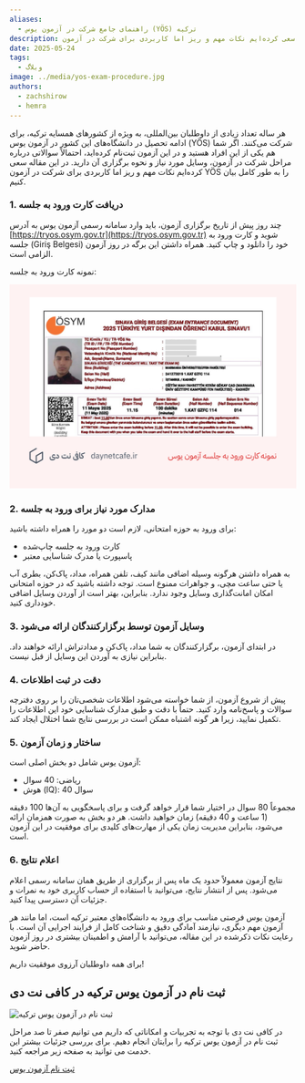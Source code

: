 ```yaml
---
aliases:
  - راهنمای جامع شرکت در آزمون یوس (YÖS) ترکیه
description: در این مقاله سعی کرده‌ایم نکات مهم و ریز اما کاربردی برای شرکت در آزمون YÖS را به طور کامل بیان کنیم.
date: 2025-05-24
tags:
  - وبلاگ
image: ../media/yos-exam-procedure.jpg
authors:
  - zachshirow
  - hemra
---
```


هر ساله تعداد زیادی از داوطلبان بین‌المللی، به ویژه از کشورهای همسایه ترکیه، برای ادامه تحصیل در دانشگاه‌های این کشور در آزمون یوس (YÖS) شرکت می‌کنند. اگر شما هم یکی از این افراد هستید و در این آزمون ثبت‌نام کرده‌اید، احتمالاً سوالاتی درباره مراحل شرکت در آزمون، وسایل مورد نیاز و نحوه برگزاری آن دارید. در این مقاله سعی کرده‌ایم نکات مهم و ریز اما کاربردی برای شرکت در آزمون YÖS را به طور کامل بیان کنیم.

### 1. دریافت کارت ورود به جلسه

چند روز پیش از تاریخ برگزاری آزمون، باید وارد سامانه رسمی آزمون یوس به آدرس [https://tryos.osym.gov.tr](https://tryos.osym.gov.tr) شوید و کارت ورود به جلسه (Giriş Belgesi) خود را دانلود و چاپ کنید. همراه داشتن این برگه در روز آزمون الزامی است. 

نمونه کارت ورود به جلسه:

![](../media/yos-exam-exam-card.jpg)

### 2. مدارک مورد نیاز برای ورود به جلسه

برای ورود به حوزه امتحانی، لازم است دو مورد را همراه داشته باشید:

- کارت ورود به جلسه چاپ‌شده
- پاسپورت یا مدرک شناسایی معتبر

به همراه داشتن هرگونه وسیله اضافی مانند کیف، تلفن همراه، مداد، پاک‌کن، بطری آب یا حتی ساعت مچی، و جواهرات ممنوع است. توجه داشته باشید که در حوزه امتحانی امکان امانت‌گذاری وسایل وجود ندارد. بنابراین، بهتر است از آوردن وسایل اضافی خودداری کنید.

### 3. وسایل آزمون توسط برگزارکنندگان ارائه می‌شود

در ابتدای آزمون، برگزارکنندگان به شما مداد، پاک‌کن و مدادتراش ارائه خواهند داد. بنابراین نیازی به آوردن این وسایل از قبل نیست.

### 4. دقت در ثبت اطلاعات

پیش از شروع آزمون، از شما خواسته می‌شود اطلاعات شخصی‌تان را بر روی دفترچه سوالات و پاسخ‌نامه وارد کنید. حتماً با دقت و طبق مدارک شناسایی خود این اطلاعات را تکمیل نمایید، زیرا هر گونه اشتباه ممکن است در بررسی نتایج شما اختلال ایجاد کند.

### 5. ساختار و زمان آزمون

آزمون یوس شامل دو بخش اصلی است:

- ریاضی: 40 سوال
- هوش (IQ): 40 سوال

مجموعاً 80 سوال در اختیار شما قرار خواهد گرفت و برای پاسخگویی به آن‌ها 100 دقیقه (1 ساعت و 40 دقیقه) زمان خواهید داشت. هر دو بخش به صورت همزمان ارائه می‌شود، بنابراین مدیریت زمان یکی از مهارت‌های کلیدی برای موفقیت در این آزمون است.

### 6. اعلام نتایج

نتایج آزمون معمولاً حدود یک ماه پس از برگزاری از طریق همان سامانه رسمی اعلام می‌شود. پس از انتشار نتایج، می‌توانید با استفاده از حساب کاربری خود به نمرات و جزئیات آن دسترسی پیدا کنید.

آزمون یوس فرصتی مناسب برای ورود به دانشگاه‌های معتبر ترکیه است، اما مانند هر آزمون مهم دیگری، نیازمند آمادگی دقیق و شناخت کامل از فرایند اجرایی آن است. با رعایت نکات ذکرشده در این مقاله، می‌توانید با آرامش و اطمینان بیشتری در روز آزمون حاضر شوید.

برای همه داوطلبان آرزوی موفقیت داریم!

## ثبت نام در آزمون یوس ترکیه در کافی نت دی

![ثبت نام در آزمون یوس ترکیه](../media/yos-signup.jpg)

در کافی نت دی با توجه به تجربیات و امکاناتی که داریم می توانیم صفر تا صد مراحل ثبت نام در آزمون یوس ترکیه را برایتان انجام دهیم. برای بررسی جزئیات بیشتر این خدمت می توانید به صفحه زیر مراجعه کنید. 

[ثبت نام آزمون یوس](../services/yos-signup.md)